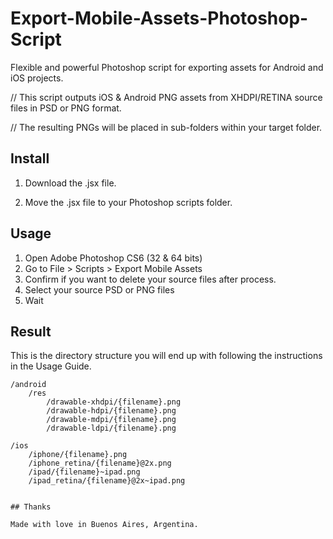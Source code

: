 Export-Mobile-Assets-Photoshop-Script
=====================================

Flexible and powerful Photoshop script for exporting assets for Android and iOS projects.

// This script outputs iOS & Android PNG assets from XHDPI/RETINA source files in PSD or PNG format. 

// The resulting PNGs will be placed in sub-folders within your target folder.


## Install

1. Download the .jsx file.

2. Move the .jsx file to your Photoshop scripts folder. 


## Usage

1. Open Adobe Photoshop CS6 (32 & 64 bits)
2. Go to File > Scripts > Export Mobile Assets
3. Confirm if you want to delete your source files after process.
4. Select your source PSD or PNG files
4. Wait

## Result

This is the directory structure you will end up with following the instructions in the Usage Guide.

```
/android
    /res
        /drawable-xhdpi/{filename}.png
        /drawable-hdpi/{filename}.png    
        /drawable-mdpi/{filename}.png
        /drawable-ldpi/{filename}.png
    
/ios
    /iphone/{filename}.png
    /iphone_retina/{filename}@2x.png
    /ipad/{filename}~ipad.png
    /ipad_retina/{filename}@2x~ipad.png


## Thanks

Made with love in Buenos Aires, Argentina.
